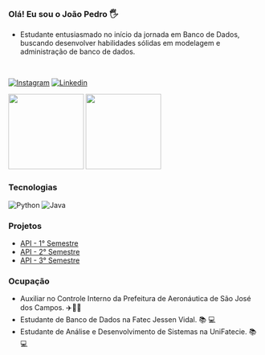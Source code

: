 ### Olá! Eu sou o João Pedro 🖐️
- Estudante entusiasmado no início da jornada em Banco de Dados, buscando desenvolver habilidades sólidas em modelagem e administração de banco de dados. <br/>
<br/>

[![Instagram](https://img.shields.io/badge/Instagram-E4405F?style=for-the-badge&logo=instagram&logoColor=white)](https://www.instagram.com/jpbacm_/)
[![Linkedin](https://img.shields.io/badge/LinkedIn-0077B5?style=for-the-badge&logo=linkedin&logoColor=white)](https://www.linkedin.com/in/jo%C3%A3o-pedro-563369181/)




<div>
  <img src="https://github-readme-stats.vercel.app/api?username=BispoJPM&show_icons=true&theme=radical" height="150">
  <img src="https://github-readme-stats.vercel.app/api/top-langs/?username=BispoJPM&layout=compact&langs_count=16&theme=radical" height="150" />
</div>


### Tecnologias

![Python](https://img.shields.io/badge/Python-14354C?style=for-the-badge&logo=python&logoColor=white)
![Java](https://img.shields.io/badge/Java-ED8B00?style=for-the-badge&logo=openjdk&logoColor=white)

### Projetos

- [API - 1° Semestre](https://github.com/Porygon-Users/API-Porygon)<br/>
- [API - 2° Semestre](https://github.com/PorygonAPI/Porygon)<br/>
- [API - 3° Semestre](https://github.com/PorygonAPI/Porygon2)<br/>

### Ocupação

- Auxiliar no Controle Interno da Prefeitura de Aeronáutica de São José dos Campos. ✈️👨‍💼
- Estudante de Banco de Dados na Fatec Jessen Vidal. 📚 :computer: 
- Estudante de Análise e Desenvolvimento de Sistemas na UniFatecie. 📚 :computer: 


